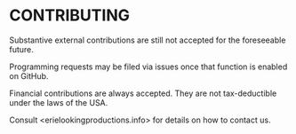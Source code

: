 CONTRIBUTING
============

Substantive external contributions are still not accepted for the foreseeable future.  

Programming requests may be filed via issues once that function is enabled on GitHub.  

Financial contributions are always accepted.  They are not tax-deductible under the laws of the USA.

Consult <erielookingproductions.info> for details on how to contact us.  
